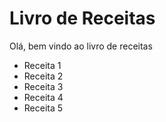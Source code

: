 # Livro de Receitas

Olá, bem vindo ao livro de receitas
 - Receita 1
 - Receita 2
 - Receita 3
 - Receita 4
 - Receita 5
